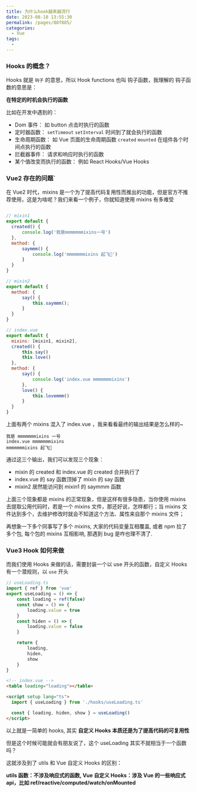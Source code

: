 ```yaml
---
title: 为什么hook越来越流行
date: 2023-08-10 13:55:30
permalink: /pages/88f885/
categories:
  - Vue
tags:
  - 
---
```

### Hooks 的概念？

Hooks 就是 `钩子` 的意思，所以 Hook functions 也叫 钩子函数，我理解的 钩子函数的意思是：

**在特定的时机会执行的函数**

比如在开发中遇到的：

- Dom 事件： 如 button 点击时执行的函数
- 定时器函数： `setTimeout` `setInterval` 时间到了就会执行的函数
- 生命周期函数： 如 Vue 页面的生命周期函数 `created` `mounted` 在组件各个时间点执行的函数
- 拦截器事件： 请求和响应时执行的函数
- 某个值改变而执行的函数： 例如 React Hooks/Vue Hooks

### Vue2 存在的问题`

在 Vue2 时代，mixins 是一个为了提高代码复用性而推出的功能，但是官方不推荐使用，这是为啥呢？我们来看一个例子，你就知道使用 mixins 有多难受

```js

// mixin1
export default {
  created() {
      console.log('我是mmmmmmmixins一号')
  },
  method: {
      saymmm() {
          console.log('mmmmmmmixins 起飞🛫')
      }
  }
}

// mixin2
export default {
  method: {
      say() {
          this.saymmm();
      }
  }
}

// index.vue
export default {
  mixins: [mixin1, mixin2],
  created() {
      this.say()
      this.love()
  },
  method: {
      say() {
          console.log('index.vue mmmmmmmixins')
      },
      love() {
          this.lovemmm()
      }
  }
}

```

上面有两个 mixins 混入了 index.vue ，我来看看最终的输出结果是怎么样的~

```shell
我是 mmmmmmmixins 一号
index.vue mmmmmmmixins
mmmmmmmixins 起飞🛫
```

通过这三个输出，我们可以发现三个现象：

- mixin 的 created 和 index.vue 的 created 合并执行了
- index.vue 的 say 函数顶掉了 mixin 的 say 函数
- mixin2 居然能访问到 mixin1 的 saymmm 函数

上面三个现象都是 mixins 的正常现象，但是这样有很多隐患，当你使用 mixins 去提取公用代码时，若是一个 mixins 文件，那还好说，怎样都行；当 mixins 文件达到多个，去维护修改时就会不知道这个方法、属性来自那个 mixins 文件；

再想象一下多个同事写了多个 mixins, 大家的代码变量互相覆盖, 或者 npm 拉了多个包, 每个包的 mixins 互相影响, 那遇到 bug 是咋也理不清了.

### Vue3 Hook 如何来做

而我们使用 Hooks 来做的话，需要封装一个以 use 开头的函数，自定义 Hooks 有一个潜规则，以 `use` 开头

```javascript
// useLoading.ts
import { ref } from 'vue'
export useLoading = () => {
    const loading = ref(false)
    const show = () => {
        loading.value = true
    }
    const hiden = () => {
        loading.value = false
    }

    return {
        loading,
        hiden,
        show
    }
}

```

```html
<!-- index.vue -->
<table loading="loading"></table>

<script setup lang="ts">
  import { useLoading } from './hooks/useLoading.ts'

  const { loading, hiden, show } = useLoading()
</script>
```

以上就是一简单的 hooks, 其实 **自定义 Hooks 本质还是为了提高代码的可复用性**

但是这个时候可能就会有朋友说了，这个 useLoading 其实不就相当于一个函数吗？

这就涉及到了 utils 和 Vue 自定义 Hooks 的区别：

**utils 函数：不涉及响应式的函数, Vue 自定义 Hooks：涉及 Vue 的一些响应式 api，比如 ref/reactive/computed/watch/onMounted**
